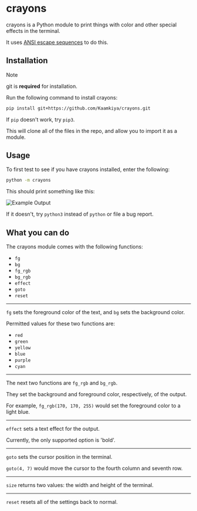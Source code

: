 # crayons

crayons is a Python module to print things with color and other special effects in the terminal.

It uses [ANSI escape sequences](https://stackoverflow.com/questions/4842424/list-of-ansi-color-escape-sequences) to do this.

## Installation

> [!NOTE]
> git is **required** for installation.

Run the following command to install crayons:

```bash
pip install git+https://github.com/Kaamkiya/crayons.git
```

If `pip` doesn't work, try `pip3`.

This will clone all of the files in the repo, and allow you to import it as a module. 

## Usage

To first test to see if you have crayons installed, enter the following:

```bash
python -m crayons
```

This should print something like this:

![Example Output](https://github.com/Kaamkiya/crayons/assets/138614660/f0e55c26-c6fc-4bb7-ab66-b69ea88ba360)


If it doesn't, try `python3` instead of `python` or file a bug report.

## What you can do

The crayons module comes with the following functions:

* `fg`
* `bg`
* `fg_rgb`
* `bg_rgb`
* `effect`
* `goto`
* `reset`

---

`fg` sets the foreground color of the text, and `bg` sets the background color. 

Permitted values for these two functions are:

* `red`
* `green`
* `yellow`
* `blue`
* `purple`
* `cyan`

---

The next two functions are `fg_rgb` and `bg_rgb`.

They set the background and foreground color, respectively, of the output.

For example, `fg_rgb(170, 170, 255)` would set the foreground color to a light blue.

---

`effect` sets a text effect for the output.

Currently, the only supported option is 'bold'.

---

`goto` sets the cursor position in the terminal.

`goto(4, 7)` would move the cursor to the fourth column and seventh row.

---

`size` returns two values: the width and height of the terminal.

---

`reset` resets all of the settings back to normal.
